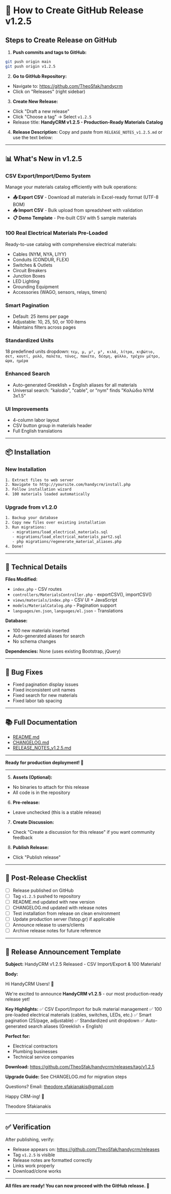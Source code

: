 # 🚀 How to Create GitHub Release v1.2.5

## Steps to Create Release on GitHub

1. **Push commits and tags to GitHub:**
```bash
git push origin main
git push origin v1.2.5
```

2. **Go to GitHub Repository:**
- Navigate to: https://github.com/TheoSfak/handycrm
- Click on "Releases" (right sidebar)

3. **Create New Release:**
- Click "Draft a new release"
- Click "Choose a tag" → Select `v1.2.5`
- Release title: **HandyCRM v1.2.5 - Production-Ready Materials Catalog**

4. **Release Description:**
Copy and paste from `RELEASE_NOTES_v1.2.5.md` or use the text below:

---

## 📊 What's New in v1.2.5

### CSV Export/Import/Demo System
Manage your materials catalog efficiently with bulk operations:

- **📤 Export CSV** - Download all materials in Excel-ready format (UTF-8 BOM)
- **📥 Import CSV** - Bulk upload from spreadsheet with validation
- **📋 Demo Template** - Pre-built CSV with 5 sample materials

### 100 Real Electrical Materials Pre-Loaded
Ready-to-use catalog with comprehensive electrical materials:
- Cables (NYM, NYA, LIYY)
- Conduits (CONDUR, FLEX)
- Switches & Outlets
- Circuit Breakers
- Junction Boxes
- LED Lighting
- Grounding Equipment
- Accessories (WAGO, sensors, relays, timers)

### Smart Pagination
- Default: 25 items per page
- Adjustable: 10, 25, 50, or 100 items
- Maintains filters across pages

### Standardized Units
18 predefined units dropdown:
`τεμ, μ, μ², μ³, κιλά, λίτρα, κιβώτιο, σετ, κουτί, ρολό, παλέτα, τόνος, πακέτο, δέσμη, φύλλο, τρέχον μέτρο, ώρα, ημέρα`

### Enhanced Search
- Auto-generated Greeklish + English aliases for all materials
- Universal search: "kalodio", "cable", or "nym" finds "Καλώδιο NYM 3x1.5"

### UI Improvements
- 4-column labor layout
- CSV button group in materials header
- Full English translations

---

## 📦 Installation

### New Installation
```bash
1. Extract files to web server
2. Navigate to http://yoursite.com/handycrm/install.php
3. Follow installation wizard
4. 100 materials loaded automatically
```

### Upgrade from v1.2.0
```bash
1. Backup your database
2. Copy new files over existing installation
3. Run migrations:
   - migrations/load_electrical_materials.sql
   - migrations/load_electrical_materials_part2.sql
   - php migrations/regenerate_material_aliases.php
4. Done!
```

---

## 🔧 Technical Details

**Files Modified:**
- `index.php` - CSV routes
- `controllers/MaterialsController.php` - exportCSV(), importCSV()
- `views/materials/index.php` - CSV UI + JavaScript
- `models/MaterialCatalog.php` - Pagination support
- `languages/en.json`, `languages/el.json` - Translations

**Database:**
- 100 new materials inserted
- Auto-generated aliases for search
- No schema changes

**Dependencies:** None (uses existing Bootstrap, jQuery)

---

## 🐛 Bug Fixes
- Fixed pagination display issues
- Fixed inconsistent unit names
- Fixed search for new materials
- Fixed labor tab spacing

---

## 📚 Full Documentation
- [README.md](README.md)
- [CHANGELOG.md](CHANGELOG.md)
- [RELEASE_NOTES_v1.2.5.md](RELEASE_NOTES_v1.2.5.md)

---

**Ready for production deployment! 🎉**

---

5. **Assets (Optional):**
- No binaries to attach for this release
- All code is in the repository

6. **Pre-release:**
- Leave unchecked (this is a stable release)

7. **Create Discussion:**
- Check "Create a discussion for this release" if you want community feedback

8. **Publish Release:**
- Click "Publish release"

---

## 🎯 Post-Release Checklist

- [ ] Release published on GitHub
- [ ] Tag `v1.2.5` pushed to repository
- [ ] README.md updated with new version
- [ ] CHANGELOG.md updated with release notes
- [ ] Test installation from release on clean environment
- [ ] Update production server (1stop.gr) if applicable
- [ ] Announce release to users/clients
- [ ] Archive release notes for future reference

---

## 📧 Release Announcement Template

**Subject:** HandyCRM v1.2.5 Released - CSV Import/Export & 100 Materials!

**Body:**

Hi HandyCRM Users! 👋

We're excited to announce **HandyCRM v1.2.5** - our most production-ready release yet!

**Key Highlights:**
✅ CSV Export/Import for bulk material management
✅ 100 pre-loaded electrical materials (cables, switches, LEDs, etc.)
✅ Smart pagination (25/page, adjustable)
✅ Standardized unit dropdown
✅ Auto-generated search aliases (Greeklish + English)

**Perfect for:**
- Electrical contractors
- Plumbing businesses
- Technical service companies

**Download:** https://github.com/TheoSfak/handycrm/releases/tag/v1.2.5

**Upgrade Guide:** See CHANGELOG.md for migration steps

Questions? Email: theodore.sfakianakis@gmail.com

Happy CRM-ing! 🎉

Theodore Sfakianakis

---

## ✅ Verification

After publishing, verify:
- Release appears on: https://github.com/TheoSfak/handycrm/releases
- Tag `v1.2.5` is visible
- Release notes are formatted correctly
- Links work properly
- Download/clone works

---

**All files are ready! You can now proceed with the GitHub release. 🚀**
